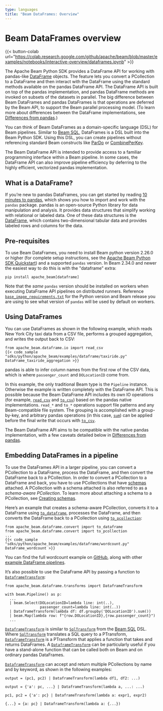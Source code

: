 ```yaml
---
type: languages
title: "Beam DataFrames: Overview"
---
```

<!--
Licensed under the Apache License, Version 2.0 (the "License");
you may not use this file except in compliance with the License.
You may obtain a copy of the License at

http://www.apache.org/licenses/LICENSE-2.0

Unless required by applicable law or agreed to in writing, software
distributed under the License is distributed on an "AS IS" BASIS,
WITHOUT WARRANTIES OR CONDITIONS OF ANY KIND, either express or implied.
See the License for the specific language governing permissions and
limitations under the License.
-->

# Beam DataFrames overview

{{< button-colab url="https://colab.research.google.com/github/apache/beam/blob/master/examples/notebooks/interactive-overview/dataframes.ipynb" >}}

The Apache Beam Python SDK provides a DataFrame API for working with pandas-like [DataFrame](https://pandas.pydata.org/pandas-docs/stable/reference/api/pandas.DataFrame.html) objects. The feature lets you convert a PCollection to a DataFrame and then interact with the DataFrame using the standard methods available on the pandas DataFrame API. The DataFrame API is built on top of the pandas implementation, and pandas DataFrame methods are invoked on subsets of the datasets in parallel. The big difference between Beam DataFrames and pandas DataFrames is that operations are deferred by the Beam API, to support the Beam parallel processing model. (To learn more about differences between the DataFrame implementations, see [Differences from pandas](/documentation/dsls/dataframes/differences-from-pandas/).)

You can think of Beam DataFrames as a domain-specific language (DSL) for Beam pipelines. Similar to [Beam SQL](/documentation/dsls/sql/overview/), DataFrames is a DSL built into the Beam Python SDK. Using this DSL, you can create pipelines without referencing standard Beam constructs like [ParDo](/documentation/transforms/python/elementwise/pardo/) or [CombinePerKey](/documentation/transforms/python/aggregation/combineperkey/).

The Beam DataFrame API is intended to provide access to a familiar programming interface within a Beam pipeline. In some cases, the DataFrame API can also improve pipeline efficiency by deferring to the highly efficient, vectorized pandas implementation.

## What is a DataFrame?

If you’re new to pandas DataFrames, you can get started by reading [10 minutes to pandas](https://pandas.pydata.org/pandas-docs/stable/user_guide/10min.html), which shows you how to import and work with the `pandas` package. pandas is an open-source Python library for data manipulation and analysis. It provides data structures that simplify working with relational or labeled data. One of these data structures is the [DataFrame](https://pandas.pydata.org/pandas-docs/stable/reference/api/pandas.DataFrame.html), which contains two-dimensional tabular data and provides labeled rows and columns for the data.

## Pre-requisites

To use Beam DataFrames, you need to install Beam python version 2.26.0 or higher (for complete setup instructions, see the [Apache Beam Python SDK Quickstart](/get-started/quickstart-py/)) and a supported `pandas` version. In Beam 2.34.0 and newer the easiest way to do this is with the "dataframe" extra:

```
pip install apache_beam[dataframe]
```

Note that the _same_ `pandas` version should be installed on workers when executing DataFrame API pipelines on distributed runners.  Reference [`base_image_requirements.txt`](https://github.com/apache/beam/blob/master/sdks/python/container/py38/base_image_requirements.txt) for the Python version and Beam release you are using to see what version of `pandas` will be used by default on workers.

## Using DataFrames
You can use DataFrames as shown in the following example, which reads New York City taxi data from a CSV file, performs a grouped aggregation, and writes the output back to CSV:

```
from apache_beam.dataframe.io import read_csv
{{< code_sample "sdks/python/apache_beam/examples/dataframe/taxiride.py" DataFrame_taxiride_aggregation >}}
```

pandas is able to infer column names from the first row of the CSV data, which is where `passenger_count` and `DOLocationID` come from.

In this example, the only traditional Beam type is the `Pipeline` instance. Otherwise the example is written completely with the DataFrame API. This is possible because the Beam DataFrame API includes its own IO operations (for example, [`read_csv`][pydoc_read_csv] and [`to_csv`][pydoc_to_csv]) based on the pandas native implementations. `read_*` and `to_*` operations support file patterns and any Beam-compatible file system. The grouping is accomplished with a group-by-key, and arbitrary pandas operations (in this case, [`sum`][pydoc_sum]) can be applied before the final write that occurs with [`to_csv`][pydoc_to_csv].

The Beam DataFrame API aims to be compatible with the native pandas implementation, with a few caveats detailed below in [Differences from pandas](/documentation/dsls/dataframes/differences-from-pandas/).

## Embedding DataFrames in a pipeline

To use the DataFrames API in a larger pipeline, you can convert a PCollection to a DataFrame, process the DataFrame, and then convert the DataFrame back to a PCollection. In order to convert a PCollection to a DataFrame and back, you have to use PCollections that have [schemas](/documentation/programming-guide/#what-is-a-schema) attached. A PCollection with a schema attached is also referred to as a *schema-aware PCollection*. To learn more about attaching a schema to a PCollection, see [Creating schemas](/documentation/programming-guide/#creating-schemas).

Here’s an example that creates a schema-aware PCollection, converts it to a DataFrame using [`to_dataframe`][pydoc_to_dataframe], processes the DataFrame, and then converts the DataFrame back to a PCollection using [`to_pcollection`][pydoc_to_pcollection]:

```
from apache_beam.dataframe.convert import to_dataframe
from apache_beam.dataframe.convert import to_pcollection
...
{{< code_sample "sdks/python/apache_beam/examples/dataframe/wordcount.py" DataFrame_wordcount >}}
```

You can find the full wordcount example on
[GitHub](https://github.com/apache/beam/blob/master/sdks/python/apache_beam/examples/dataframe/wordcount.py),
along with other [example DataFrame pipelines](https://github.com/apache/beam/blob/master/sdks/python/apache_beam/examples/dataframe/).

It’s also possible to use the DataFrame API by passing a function to [`DataframeTransform`][pydoc_DataframeTransform]:

```
from apache_beam.dataframe.transforms import DataframeTransform

with beam.Pipeline() as p:
  ...
  | beam.Select(DOLocationID=lambda line: int(..),
                passenger_count=lambda line: int(..))
  | DataframeTransform(lambda df: df.groupby('DOLocationID').sum())
  | beam.Map(lambda row: f"{row.DOLocationID},{row.passenger_count}")
  ...
```

[`DataframeTransform`][pydoc_DataframeTransform] is similar to [`SqlTransform`][pydoc_SqlTransform] from the [Beam SQL](/documentation/dsls/sql/overview/) DSL. Where [`SqlTransform`][pydoc_SqlTransform] translates a SQL query to a PTransform, [`DataframeTransform`][pydoc_DataframeTransform] is a PTransform that applies a function that takes and returns DataFrames. A [`DataframeTransform`][pydoc_DataframeTransform] can be particularly useful if you have a stand-alone function that can be called both on Beam and on ordinary pandas DataFrames.

[`DataframeTransform`][pydoc_DataframeTransform] can accept and return multiple PCollections by name and by keyword, as shown in the following examples:

```
output = (pc1, pc2) | DataframeTransform(lambda df1, df2: ...)

output = {'a': pc, ...} | DataframeTransform(lambda a, ...: ...)

pc1, pc2 = {'a': pc} | DataframeTransform(lambda a: expr1, expr2)

{...} = {a: pc} | DataframeTransform(lambda a: {...})
```

[pydoc_read_csv]: https://beam.apache.org/releases/pydoc/current/apache_beam.dataframe.io.html#apache_beam.dataframe.io.read_csv
[pydoc_to_csv]: https://beam.apache.org/releases/pydoc/current/apache_beam.dataframe.frames.html#apache_beam.dataframe.frames.DeferredDataFrame.to_csv
[pydoc_sum]: https://beam.apache.org/releases/pydoc/current/apache_beam.dataframe.frames.html#apache_beam.dataframe.frames.DeferredDataFrame.sum
[pydoc_DataframeTransform]: https://beam.apache.org/releases/pydoc/current/apache_beam.dataframe.transforms.html#apache_beam.dataframe.transforms.DataframeTransform
[pydoc_SqlTransform]: https://beam.apache.org/releases/pydoc/current/apache_beam.transforms.sql.html#apache_beam.transforms.sql.SqlTransform
[pydoc_to_dataframe]: https://beam.apache.org/releases/pydoc/current/apache_beam.dataframe.convert.html#apache_beam.dataframe.convert.to_dataframe
[pydoc_to_pcollection]: https://beam.apache.org/releases/pydoc/current/apache_beam.dataframe.convert.html#apache_beam.dataframe.convert.to_pcollection


